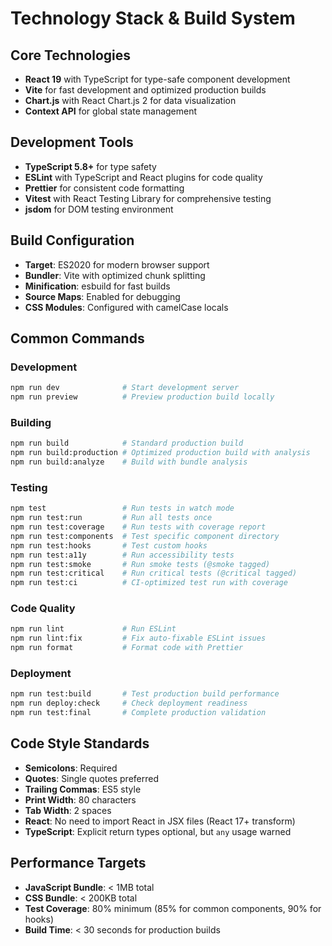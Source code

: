 # Technology Stack & Build System

## Core Technologies

- **React 19** with TypeScript for type-safe component development
- **Vite** for fast development and optimized production builds
- **Chart.js** with React Chart.js 2 for data visualization
- **Context API** for global state management

## Development Tools

- **TypeScript 5.8+** for type safety
- **ESLint** with TypeScript and React plugins for code quality
- **Prettier** for consistent code formatting
- **Vitest** with React Testing Library for comprehensive testing
- **jsdom** for DOM testing environment

## Build Configuration

- **Target**: ES2020 for modern browser support
- **Bundler**: Vite with optimized chunk splitting
- **Minification**: esbuild for fast builds
- **Source Maps**: Enabled for debugging
- **CSS Modules**: Configured with camelCase locals

## Common Commands

### Development
```bash
npm run dev              # Start development server
npm run preview          # Preview production build locally
```

### Building
```bash
npm run build            # Standard production build
npm run build:production # Optimized production build with analysis
npm run build:analyze    # Build with bundle analysis
```

### Testing
```bash
npm test                 # Run tests in watch mode
npm run test:run         # Run all tests once
npm run test:coverage    # Run tests with coverage report
npm run test:components  # Test specific component directory
npm run test:hooks       # Test custom hooks
npm run test:a11y        # Run accessibility tests
npm run test:smoke       # Run smoke tests (@smoke tagged)
npm run test:critical    # Run critical tests (@critical tagged)
npm run test:ci          # CI-optimized test run with coverage
```

### Code Quality
```bash
npm run lint             # Run ESLint
npm run lint:fix         # Fix auto-fixable ESLint issues
npm run format           # Format code with Prettier
```

### Deployment
```bash
npm run test:build       # Test production build performance
npm run deploy:check     # Check deployment readiness
npm run test:final       # Complete production validation
```

## Code Style Standards

- **Semicolons**: Required
- **Quotes**: Single quotes preferred
- **Trailing Commas**: ES5 style
- **Print Width**: 80 characters
- **Tab Width**: 2 spaces
- **React**: No need to import React in JSX files (React 17+ transform)
- **TypeScript**: Explicit return types optional, but `any` usage warned

## Performance Targets

- **JavaScript Bundle**: < 1MB total
- **CSS Bundle**: < 200KB total
- **Test Coverage**: 80% minimum (85% for common components, 90% for hooks)
- **Build Time**: < 30 seconds for production builds